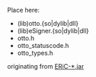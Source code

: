 Place here:

  - (lib)otto.{so|dylib|dll}
  - (lib)eSigner.{so|dylib|dll}
  - otto.h
  - otto_statuscode.h
  - otto_types.h

originating from [ERiC-*.jar](https://www.elster.de/elsterweb/entwickler/infoseite/eric)
